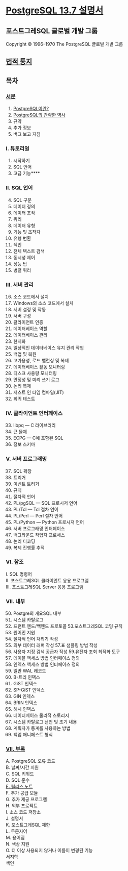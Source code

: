# [PostgreSQL 13.7 설명서](https://www.postgresql.org/docs/15/index.html)
## 포스트그레SQL 글로벌 개발 그룹
Copyright © 1996–1970 The PostgreSQL 글로벌 개발 그룹

## [법적 통지](https://www.postgresql.org/docs/15/legalnotice.html)
## 목차
### [서문](./서문)
1. [PostgreSQL이란?](./서문/PostgreSQL이란.md)
2. [PostgreSQL의 간략한 역사](./서문/PostgreSQL의%20간략한%20역사.md)
3. 규약
4. 추가 정보
5. 버그 보고 지침
### I. 튜토리얼
1. 시작하기
2. SQL 언어
3. 고급 기능****
### II. SQL 언어
4. SQL 구문
5. 데이터 정의
6. 데이터 조작
7. 쿼리
8. 데이터 유형
9. 기능 및 조작자
10. 유형 변환
11. 색인
12. 전체 텍스트 검색
13. 동시성 제어
14. 성능 팁
15. 병렬 쿼리
### III. 서버 관리
16. 소스 코드에서 설치
17. Windows의 소스 코드에서 설치
18. 서버 설정 및 작동
19. 서버 구성
20. 클라이언트 인증
21. 데이터베이스 역할
22. 데이터베이스 관리
23. 현지화
24. 일상적인 데이터베이스 유지 관리 작업
25. 백업 및 복원
26. 고가용성, 로드 밸런싱 및 복제
27. 데이터베이스 활동 모니터링
28. 디스크 사용량 모니터링
29. 안정성 및 미리 쓰기 로그
30. 논리 복제
31. 저스트 인 타임 컴파일(JIT)
32. 회귀 테스트
### IV. 클라이언트 인터페이스
33. libpq — C 라이브러리
34. 큰 물체
35. ECPG — C에 포함된 SQL
36. 정보 스키마
### V. 서버 프로그래밍
37. SQL 확장
38. 트리거
39. 이벤트 트리거
40. 규칙
41. 절차적 언어
42. PL/pgSQL — SQL 프로시저 언어
43. PL/Tcl — Tcl 절차 언어
44. PL/Perl — Perl 절차 언어
45. PL/Python — Python 프로시저 언어
46. 서버 프로그래밍 인터페이스
47. 백그라운드 작업자 프로세스
48. 논리 디코딩
49. 복제 진행률 추적
### VI. 참조
I. SQL 명령어<br />
II. 포스트그레SQL 클라이언트 응용 프로그램<br />
III. 포스트그레SQL Server 응용 프로그램<br />
### VII. 내부
50. Postgre의 개요SQL 내부
51. 시스템 카탈로그
52. 프런트 엔드/백엔드 프로토콜
53.포스트그레SQL 코딩 규칙
54. 원어민 지원
55. 절차적 언어 처리기 작성
56. 외부 데이터 래퍼 작성
57.표 샘플링 방법 작성
58. 사용자 지정 검색 공급자 작성
59.유전자 조회 최적화 도구
60. 테이블 액세스 방법 인터페이스 정의
61. 인덱스 액세스 방법 인터페이스 정의
62. 일반 WAL 레코드
63. B-트리 인덱스
64. GiST 인덱스
65. SP-GiST 인덱스
66. GIN 인덱스
67. BRIN 인덱스
68. 해시 인덱스
69. 데이터베이스 물리적 스토리지
70. 시스템 카탈로그 선언 및 초기 내용
71. 계획자가 통계를 사용하는 방법
72. 백업 매니페스트 형식
### [VII. 부록](부록)
A. PostgreSQL 오류 코드<br />
B. 날짜/시간 지원<br />
C. SQL 키워드<br />
D. SQL 준수<br />
[E. 릴리스 노트](./부록/E.릴리즈노트/E.릴리즈노트.md)<br />
F. 추가 공급 모듈<br />
G. 추가 제공 프로그램<br />
H. 외부 프로젝트<br />
I. 소스 코드 저장소<br />
J. 설명서<br />
K. 포스트그레SQL 제한<br />
L. 두문자어<br />
M. 용어집<br />
N. 색상 지원<br />
O. 더 이상 사용되지 않거나 이름이 변경된 기능<br />
서지학<br />
색인
